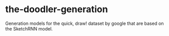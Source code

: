 # the-doodler-generation
Generation models for the quick, draw! dataset by google that are based on the SketchRNN model.
